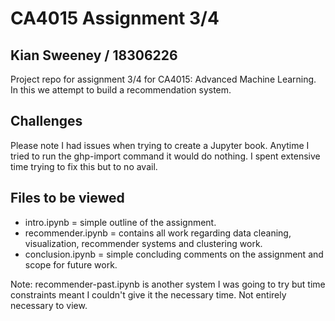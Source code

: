 # CA4015 Assignment 3/4

## Kian Sweeney / 18306226

Project repo for assignment 3/4 for CA4015: Advanced Machine Learning. In 
this we attempt to build a recommendation system.

## Challenges
Please note I had issues when trying to create a Jupyter book. Anytime I tried
to run the ghp-import command it would do nothing. I spent extensive time trying to
fix this but to no avail.

## Files to be viewed
- intro.ipynb = simple outline of the assignment.
- recommender.ipynb = contains all work regarding data cleaning, visualization,
recommender systems and clustering work.
- conclusion.ipynb = simple concluding comments on the assignment and scope for
future work.

Note: recommender-past.ipynb is another system I was going to try but time constraints
meant I couldn't give it the necessary time. Not entirely necessary to view.
